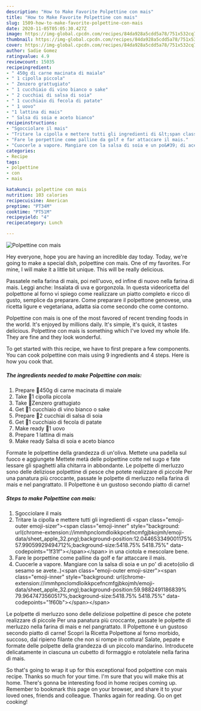 ```yaml
---
description: "How to Make Favorite Polpettine con mais"
title: "How to Make Favorite Polpettine con mais"
slug: 1509-how-to-make-favorite-polpettine-con-mais
date: 2020-11-05T05:05:30.427Z
image: https://img-global.cpcdn.com/recipes/84da928a5cdd5a78/751x532cq70/polpettine-con-mais-recipe-main-photo.jpg
thumbnail: https://img-global.cpcdn.com/recipes/84da928a5cdd5a78/751x532cq70/polpettine-con-mais-recipe-main-photo.jpg
cover: https://img-global.cpcdn.com/recipes/84da928a5cdd5a78/751x532cq70/polpettine-con-mais-recipe-main-photo.jpg
author: Sadie Gomez
ratingvalue: 4.9
reviewcount: 15035
recipeingredient:
- " 450g di carne macinata di maiale"
- " 1 cipolla piccola"
- " Zenzero grattugiato"
- " 1 cucchiaio di vino bianco o sake"
- " 2 cucchiai di salsa di soia"
- " 1 cucchiaio di fecola di patate"
- " 1 uovo"
- "1 lattina di mais"
- " Salsa di soia e aceto bianco"
recipeinstructions:
- "Sgocciolare il mais"
- "Tritare la cipolla e mettere tutti gli ingredienti di &lt;span class=&#34;emoji-outer emoji-sizer&#34;&gt;&lt;span class=&#34;emoji-inner&#34; style=&#34;background: url(chrome-extension://immhpnclomdloikkpcefncmfgjbkojmh/emoji-data/sheet_apple_32.png);background-position:12.044653349001175% 57.99059929494712%;background-size:5418.75% 5418.75%&#34; data-codepoints=&#34;1f31f&#34;&gt;&lt;/span&gt;&lt;/span&gt; in una ciotola e mescolare bene."
- "Fare le porpettine come palline da golf e far attaccare il mais."
- "Cuocerle a vapore. Mangiare con la salsa di soia e un po&#39; di aceto(olio di sesamo se avete..)&lt;span class=&#34;emoji-outer emoji-sizer&#34;&gt;&lt;span class=&#34;emoji-inner&#34; style=&#34;background: url(chrome-extension://immhpnclomdloikkpcefncmfgjbkojmh/emoji-data/sheet_apple_32.png);background-position:59.9882491186839% 79.9647473560517%;background-size:5418.75% 5418.75%&#34; data-codepoints=&#34;1f60b&#34;&gt;&lt;/span&gt;&lt;/span&gt;"
categories:
- Recipe
tags:
- polpettine
- con
- mais

katakunci: polpettine con mais 
nutrition: 103 calories
recipecuisine: American
preptime: "PT34M"
cooktime: "PT51M"
recipeyield: "4"
recipecategory: Lunch

---
```



![Polpettine con mais](https://img-global.cpcdn.com/recipes/84da928a5cdd5a78/751x532cq70/polpettine-con-mais-recipe-main-photo.jpg)

Hey everyone, hope you are having an incredible day today. Today, we're going to make a special dish, polpettine con mais. One of my favorites. For mine, I will make it a little bit unique. This will be really delicious.

Passatele nella farina di mais, poi nell&#39;uovo, ed infine di nuovo nella farina di mais. Leggi anche: Insalata di uva e gorgonzola. In questa videoricetta del polpettone al forno vi spiego come realizzare un piatto completo e ricco di gusto, semplice da preparare. Come preparare il polpettone genovese, una ricetta ligure e vegetariana, adatta sia come secondo che come contorno.

Polpettine con mais is one of the most favored of recent trending foods in the world. It's enjoyed by millions daily. It's simple, it's quick, it tastes delicious. Polpettine con mais is something which I've loved my whole life. They are fine and they look wonderful.


To get started with this recipe, we have to first prepare a few components. You can cook polpettine con mais using 9 ingredients and 4 steps. Here is how you cook that.

<!--inarticleads1-->

##### The ingredients needed to make Polpettine con mais:

1. Prepare  🌟450g di carne macinata di maiale
1. Take  🌟1 cipolla piccola
1. Take  🌟Zenzero grattugiato
1. Get  🌟1 cucchiaio di vino bianco o sake
1. Prepare  🌟2 cucchiai di salsa di soia
1. Get  🌟1 cucchiaio di fecola di patate
1. Make ready  🌟1 uovo
1. Prepare 1 lattina di mais
1. Make ready  Salsa di soia e aceto bianco


Formate le polpettine della grandezza di un&#39;oliva. Mettete una padella sul fuoco e aggiungete Mettete metà delle polpettine cotte nel sugo e fate lessare gli spaghetti alla chitarra in abbondante. Le polpette di merluzzo sono delle deliziose polpettine di pesce che potete realizzare di piccole Per una panatura più croccante, passate le polpette di merluzzo nella farina di mais e nel pangrattato. Il Polpettone è un gustoso secondo piatto di carne! 

<!--inarticleads2-->

##### Steps to make Polpettine con mais:

1. Sgocciolare il mais
1. Tritare la cipolla e mettere tutti gli ingredienti di &lt;span class=&#34;emoji-outer emoji-sizer&#34;&gt;&lt;span class=&#34;emoji-inner&#34; style=&#34;background: url(chrome-extension://immhpnclomdloikkpcefncmfgjbkojmh/emoji-data/sheet_apple_32.png);background-position:12.044653349001175% 57.99059929494712%;background-size:5418.75% 5418.75%&#34; data-codepoints=&#34;1f31f&#34;&gt;&lt;/span&gt;&lt;/span&gt; in una ciotola e mescolare bene.
1. Fare le porpettine come palline da golf e far attaccare il mais.
1. Cuocerle a vapore. Mangiare con la salsa di soia e un po&#39; di aceto(olio di sesamo se avete..)&lt;span class=&#34;emoji-outer emoji-sizer&#34;&gt;&lt;span class=&#34;emoji-inner&#34; style=&#34;background: url(chrome-extension://immhpnclomdloikkpcefncmfgjbkojmh/emoji-data/sheet_apple_32.png);background-position:59.9882491186839% 79.9647473560517%;background-size:5418.75% 5418.75%&#34; data-codepoints=&#34;1f60b&#34;&gt;&lt;/span&gt;&lt;/span&gt;


Le polpette di merluzzo sono delle deliziose polpettine di pesce che potete realizzare di piccole Per una panatura più croccante, passate le polpette di merluzzo nella farina di mais e nel pangrattato. Il Polpettone è un gustoso secondo piatto di carne! Scopri la Ricetta Polpettone al forno morbido, succoso, dal ripieno filante che non si rompe in cottura! Salate, pepate e formate delle polpette della grandezza di un piccolo mandarino. Introducete delicatamente in ciascuna un cubetto di formaggio e rotolatele nella farina di mais. 

So that's going to wrap it up for this exceptional food polpettine con mais recipe. Thanks so much for your time. I'm sure that you will make this at home. There's gonna be interesting food in home recipes coming up. Remember to bookmark this page on your browser, and share it to your loved ones, friends and colleague. Thanks again for reading. Go on get cooking!
